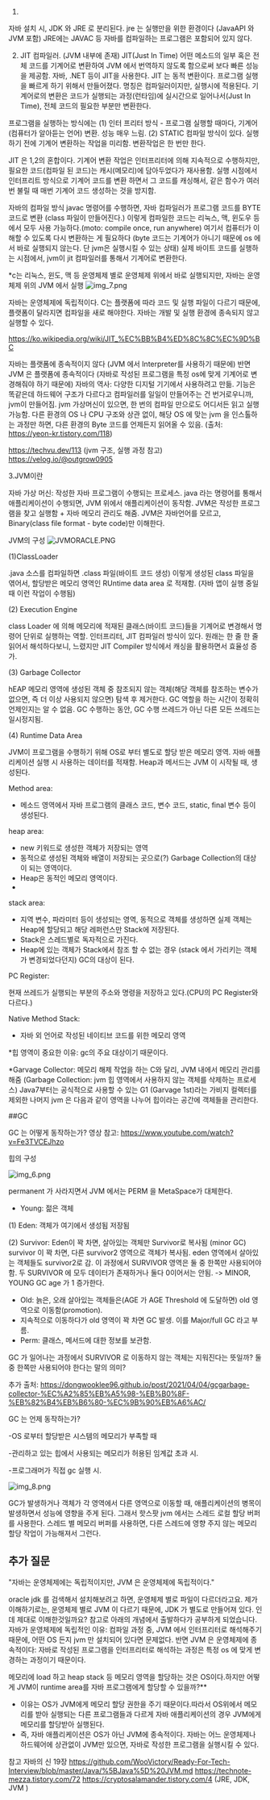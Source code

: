1. 
자바 설치 시, JDK 와 JRE 로 분리된다. jre 는 실행만을 위한 환경이다 (JavaAPI 와 JVM 포함)
JRE에는 JAVAC 등 자바를 컴파일하는 프로그램은 포함되어 있지 않다. 


2. JIT 컴파일러. (JVM 내부에 존재)
JIT(Just In Time) 어떤 메소드의 일부 혹은 전체 코드를 기계어로 변환하여 JVM 에서 번역하지 않도록 함으로써 보다 빠른 성능을 제공함. 
자바, .NET 등이 JIT을 사용한다. JIT 는 동적 변환이다. 프로그램 실행을 빠르게 하기 위해서 만들어졌다. 
명칭은 컴파일러이지만, 실행시에 적용된다.
기계어로의 변환은 코드가 실행되는 과정(런타임)에 실시간으로 일어나서(Just In Time), 전체 코드의 필요한 부분만 변환한다. 


프로그램을 실행하는 방식에는 
(1) 인터 프리터 방식 - 프로그램 실행할 때마다, 기계어(컴퓨터가 알아듣는 언어) 변환. 성능 매우 느림.
(2) STATIC 컴파일 방식이 있다. 실행하기 전에 기계어 변환하는 작업을 미리함. 변환작업은 한 번만 한다.

JIT 은 1,2의 혼합이다. 기계어 변환 작업은 인터프리터에 의해 지속적으로 수행하지만, 필요한 코드(컴파일 된 코드)는 캐시(메모리)에 담아두었다가 재사용함. 
실행 시점에서 인터프리트 방식으로 기계어 코드를 변환 하면서 그 코드를 캐싱해서, 같은 함수가 여러번 불릴 때 매번 기계어 코드 생성하는 것을 방지함. 

자바의 컴파일 방식 
javac 명령어를 수행하면, 자바 컴파일러가 프로그램 코드를 BYTE 코드로 변환 (class 파일이 만들어진다.) 
이렇게 컴파일한 코드는 리눅스, 맥, 윈도우 등에서 모두 사용 가능하다.(moto: compile once, run anywhere)
여기서 컴퓨터가 이해할 수 있도록 다시 변환하는 게 필요하다 (byte 코드는 기계어가 아니기 때문에 os 에서 바로 실행되지 않는다. 단 jvm은 실행시킬 수 있는 상태)
실제 바이트 코드를 실행하는 시점에서, jvm이 jit 컴파일러를 통해서 기계어로 변환한다.

*c는 리눅스, 윈도, 맥 등 운영체제 별로 운영체제 위에서 바로 실행되지만, 자바는 운영 체제 위의 JVM 에서 실행
![img_7.png](img/img_7.png)

자바는 운영체제에 독립적이다. 
C는 플랫폼에 따라 코드 및 실행 파일이 다르기 때문에, 플랫폼이 달라지면 컴파일을 새로 해야한다.
자바는 개발 및 실행 환경에 종속되지 않고 실행할 수 있다. 

https://ko.wikipedia.org/wiki/JIT_%EC%BB%B4%ED%8C%8C%EC%9D%BC

자바는 플랫폼에 종속적이지 않다 (JVM 에서 Interpreter를 사용하기 때문에)
반면 JVM 은 플랫폼에 종속적이다 (자바로 작성된 프로그램을 특정 os에 맞게 기계어로 변경해줘야 하기 때문에)
자바의 역사: 다양한 디지털 기기에서 사용하려고 만듦. 기능은 똑같은데 하드웨어 구조가 다르다고 컴파일러를 일일이 만들어주는 건 번거로우니까, jvm이 만들어짐. 
jvm 가상머신이 있으면, 한 번의 컴파일 만으로도 어디서든 읽고 실행 가능함. 
다른 환경의 OS 나 CPU 구조와 상관 없이, 해당 OS 에 맞는 jvm 을 인스톨하는 과정만 하면, 
다른 환경의 Byte 코드를 언제든지 읽어올 수 있음. (출처: https://yeon-kr.tistory.com/118)

https://techvu.dev/113 (jvm 구조, 실행 과정 참고)
https://velog.io/@outgrow0905

3.JVM이란

자바 가상 머신: 작성한 자바 프로그램이 수행되는 프로세스.
java 라는 명령어를 통해서 애플리케이션이 수행되면, JVM 위에서 애플리케이션이 동작함. 
JVM은 작성한 프로그램을 찾고 실행함 + 자바 메모리 관리도 해줌. 
JVM은 자바언어를 모르고, Binary(class file format - byte code)만 이해한다. 


JVM의 구성
![JVMORACLE.PNG](img/JVMORACLE.PNG)

(1)ClassLoader

.java 소스를 컴파일하면 .class 파일(바이트 코드 생성)
이렇게 생성된 class 파일을 엮어서, 할당받은 메모리 영역인 RUntime data area 로 적재함. (자바 앱이 실행 중일때 이런 작업이 수행됨)

(2) Execution Engine

class Loader 에 의해 메모리에 적재된 클래스(바이트 코드)들을 기계어로 변경해서 명령어 단위로 실행하는 역할. 
인터프리터, JIT 컴파일러 방식이 있다. 원래는 한 줄 한 줄 읽어서 해석하다보니, 느렸지만 JIT Compiler 방식에서 캐싱을 활용하면서 효율성 증가. 

(3) Garbage Collector

hEAP 메모리 영역에 생성된 객체 중 참조되지 않는 객체(해당 객체를 참조하는 변수가 없으면, 즉 더 이상 사용되지 않으면) 탐색 후 제거한다. 
GC 역할을 하는 시간이 정확히 언제인지는 알 수 없음. GC 수행하는 동안, GC 수행 쓰레드가 아닌 다른 모든 쓰레드는 일시정지됨. 

(4) Runtime Data Area

JVM이 프로그램을 수행하기 위해 OS로 부터 별도로 할당 받은 메모리 영역. 자바 애플리케이션 실행 시 사용하는 데이터를 적재함.
Heap과 메서드는 JVM 이 시작될 때, 생성된다. 

Method area:
- 메소드 영역에서 자바 프로그램의 클래스 코드, 변수 코드, static, final 변수 등이 생성된다.

heap area:
- new 키워드로 생성한 객체가 저장되는 영역
- 동적으로 생성된 객체와 배열이 저장되는 곳으로(?) Garbage Collection의 대상이 되는 영역이다.
- Heap은 동적인 메모리 영역이다. 
- 
stack area:
- 지역 변수, 파라미터 등이 생성되는 영역, 동적으로 객체를 생성하면 실제 객체는 Heap에 할당되고 해당 레퍼런스만 Stack에 저장된다.
- Stack은 스레드별로 독자적으로 가진다.
- Heap에 있는 객체가 Stack에서 참조 할 수 없는 경우 (stack 에서 가리키는 객체가 변경되었다던지) GC의 대상이 된다.


PC Register: 

현재 쓰레드가 실행되는 부분의 주소와 명령을 저장하고 있다.(CPU의 PC Register와 다르다.)

Native Method Stack: 

- 자바 외 언어로 작성된 네이티브 코드를 위한 메모리 영역

*힙 영역이 중요한 이유: gc의 주요 대상이기 때문이다.

*Garvage Collector: 메모리 해제 작업을 하는 C와 달리, JVM 내에서 메모리 관리를 해줌 (Garbage Collection: jvm 힙 영역에서 사용하지 않는 객체를 삭제하는 프로세스)
Java7부터는 공식적으로 사용할 수 있는 G1 (Garvage 1st)라는 가비지 컬렉터를 제외한 나머지 jvm 은 다음과 같이 영역을 나누어 힙이라는 공간에 객체들을 관리한다. 


##GC 

GC 는 어떻게 동작하는가? 
영상 참고: https://www.youtube.com/watch?v=Fe3TVCEJhzo

힙의 구성 

![img_6.png](img/img_6.png)

permanent 가 사라지면서 JVM 에서는 PERM 을 MetaSpace가 대체한다. 

- Young: 젊은 객체
  
(1) Eden: 객체가 여기에서 생성됨 저장됨 
  
(2) Survivor: Eden이 꽉 차면, 살아있는 객체만 Survivor로 복사됨 (minor GC) survivor 이 꽉 차면, 다른 survivor2 영역으로 객체가 복사됨. 
eden 영역에서 살아있는 객체들도 survivor2로 감. 이 과정에서 SURVIVOR 영역은 둘 중 한쪽만 사용되어야 함. 두 SURVIVOR 에 모두 데이터가 존재하거나 둘다 0이어서는 안됨. 
  -> MINOR, YOUNG GC 
age 가 1 증가한다. 

- Old: 늙은, 오래 살아있는 객체들은(AGE 가 AGE Threshold 에 도달하면) old 영역으로 이동함(promotion). 
- 지속적으로 이동하다가 old 영역이 꽉 차면 GC 발생. 이를 Major/full GC 라고 부름.
- Perm: 클래스, 메서드에 대한 정보를 보관함. 


GC 가 일어나는 과정에서 SURVIVOR 로 이동하지 않는 객체는 지워진다는 뜻일까? 둘중 한쪽만 사용되어야 한다는 말의 의미? 


추가 출처: https://dongwooklee96.github.io/post/2021/04/04/gcgarbage-collector-%EC%A2%85%EB%A5%98-%EB%B0%8F-%EB%82%B4%EB%B6%80-%EC%9B%90%EB%A6%AC/

GC 는 언제 동작하는가?

-OS 로부터 할당받은 시스템의 메모리가 부족할 때

-관리하고 있는 힙에서 사용되는 메모리가 허용된 임계값 초과 시.

-프로그래머가 직접 gc 실행 시.

![img_8.png](img/img_8.png)


GC가 발생하거나 객체가 각 영역에서 다른 영역으로 이동할 때, 애플리케이션의 병목이 발생하면서 성능에 영향을 주게 된다. 
그래서 핫스팟 jvm 에서는 스레드 로컬 할당 버퍼를 사용한다. 
스레드 별 메모리 버퍼를 사용하면, 다른 스레드에 영향 주지 않는 메모리 할당 작업이 가능해져서 그런다. 

## 추가 질문 

"자바는 운영체제에는 독립적이지만, JVM 은 운영체제에 독립적이다."

oracle jdk 를 검색해서 설치해보려고 하면, 운영체제 별로 파일이 다르더라고요. 
제가 이해하기로는, 운영체제 별로 JVM 이 다르기 때문에, JDK 가 별도로 만들어져 있다. 인데 제대로 이해한것일까요?
참고로 아래의 개념에서 출발하다가 공부하게 되었습니다.
자바가 운영체제에 독립적인 이유: 컴파일 과정 중, JVM 에서 인터프리터로 해석해주기 때문에, 어떤 OS 든지 jvm 만 설치되어 있다면 문제없다.
반면 JVM 은 운영체제에 종속적이다: 자바로 작성된 프로그램을 인터프리터로 해석하는 과정은 특정 os 에 맞게 변경하는 과정이기 때문이다.


메모리에 load 하고 heap stack 등 메모리 영역을 할당하는 것은 OS이다.하지만 어떻게 JVM이 runtime area를 자바 프로그램에게 할당할 수 있을까?**

- 이유는 OS가 JVM에게 메모리 할당 권한을 주기 때문이다.따라서 OS위에서 메모리를 받아 실행되는 다른 프로그램들과 다르게 자바 애플리케이션의 경우 JVM에게 메모리를 할당받아 실행된다.
- 즉, 자바 애플리케이션은 OS가 아닌 JVM에 종속적이다. 자바는 어느 운영체제나 하드웨어에 상관없이 JVM만 있으면, 자바로 작성한 프로그램을 실행시킬 수 있다.


참고
자바의 신 19장
https://github.com/WooVictory/Ready-For-Tech-Interview/blob/master/Java/%5BJava%5D%20JVM.md
https://technote-mezza.tistory.com/72
https://cryptosalamander.tistory.com/4 (JRE, JDK, JVM )

